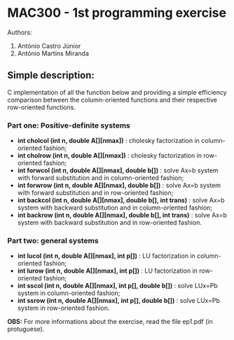 # MAC300 - 1st programming exercise

Authors: 
  1. António Castro Júnior
  2. António Martins Miranda
  
## Simple description:

C implementation of all the function below and providing a simple efficiency comparison between the column-oriented functions and their respective row-oriented functions.

### Part one: Positive-definite systems

  - **int cholcol (int n, double A[][nmax])** : cholesky factorization in column-oriented fashion;
  - **int cholrow (int n, double A[][nmax])** : cholesky factorization in row-oriented fashion;
  - **int forwcol (int n, double A[][nmax], double b[])** : solve Ax=b system with forward substitution and in           column-oriented fashion;
  - **int forwrow (int n, double A[][nmax], double b[])** : solve Ax=b system with forward substitution and in           row-oriented fashion;
  - **int backcol (int n, double A[][nmax], double b[], int trans)** : solve Ax=b system with backward substitution and   in column-oriented fashion;
  - **int backrow (int n, double A[][nmax], double b[], int trans)** : solve Ax=b system with backward substitution and   in row-oriented fashion.

### Part two: general systems

  - **int lucol (int n, double A[][nmax], int p[])** : LU factorization in column-oriented fashion;
  - **int lurow (int n, double A[][nmax], int p[])** : LU factorization in row-oriented fashion;
  - **int sscol (int n, double A[][nmax], int p[], double b[])** : solve LUx=Pb system in column-oriented fashion;
  - **int ssrow (int n, double A[][nmax], int p[], double b[])** : solve LUx=Pb system in row-oriented fashion.

**OBS:** For more informations about the exercise, read the file ep1.pdf (in protuguese).


